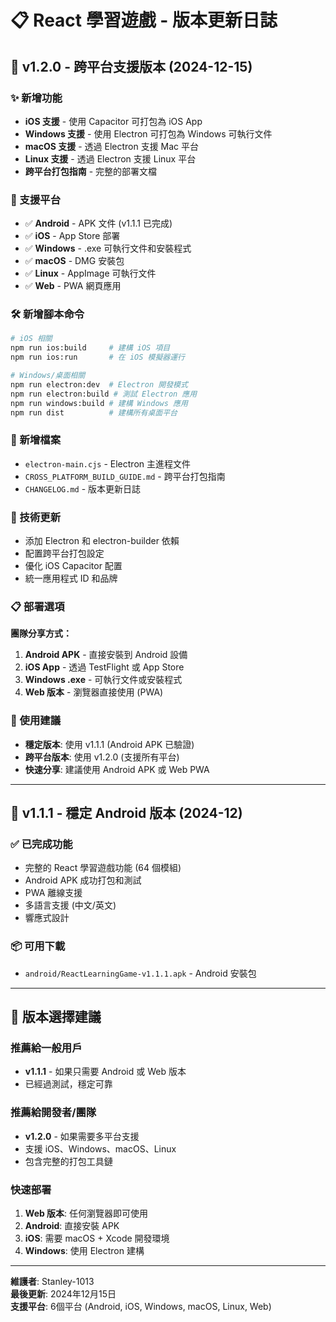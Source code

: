 # 📋 React 學習遊戲 - 版本更新日誌

## 🚀 v1.2.0 - 跨平台支援版本 (2024-12-15)

### ✨ 新增功能
- **iOS 支援** - 使用 Capacitor 可打包為 iOS App
- **Windows 支援** - 使用 Electron 可打包為 Windows 可執行文件
- **macOS 支援** - 透過 Electron 支援 Mac 平台
- **Linux 支援** - 透過 Electron 支援 Linux 平台
- **跨平台打包指南** - 完整的部署文檔

### 📱 支援平台
- ✅ **Android** - APK 文件 (v1.1.1 已完成)
- ✅ **iOS** - App Store 部署
- ✅ **Windows** - .exe 可執行文件和安裝程式
- ✅ **macOS** - DMG 安裝包
- ✅ **Linux** - AppImage 可執行文件
- ✅ **Web** - PWA 網頁應用

### 🛠️ 新增腳本命令
```bash
# iOS 相關
npm run ios:build     # 建構 iOS 項目
npm run ios:run       # 在 iOS 模擬器運行

# Windows/桌面相關
npm run electron:dev  # Electron 開發模式
npm run electron:build # 測試 Electron 應用
npm run windows:build # 建構 Windows 應用
npm run dist          # 建構所有桌面平台
```

### 📂 新增檔案
- `electron-main.cjs` - Electron 主進程文件
- `CROSS_PLATFORM_BUILD_GUIDE.md` - 跨平台打包指南
- `CHANGELOG.md` - 版本更新日誌

### 🔧 技術更新
- 添加 Electron 和 electron-builder 依賴
- 配置跨平台打包設定
- 優化 iOS Capacitor 配置
- 統一應用程式 ID 和品牌

### 📋 部署選項

**團隊分享方式：**
1. **Android APK** - 直接安裝到 Android 設備
2. **iOS App** - 透過 TestFlight 或 App Store
3. **Windows .exe** - 可執行文件或安裝程式
4. **Web 版本** - 瀏覽器直接使用 (PWA)

### 🎯 使用建議
- **穩定版本**: 使用 v1.1.1 (Android APK 已驗證)
- **跨平台版本**: 使用 v1.2.0 (支援所有平台)
- **快速分享**: 建議使用 Android APK 或 Web PWA

---

## 📱 v1.1.1 - 穩定 Android 版本 (2024-12)

### ✅ 已完成功能
- 完整的 React 學習遊戲功能 (64 個模組)
- Android APK 成功打包和測試
- PWA 離線支援
- 多語言支援 (中文/英文)
- 響應式設計

### 📦 可用下載
- `android/ReactLearningGame-v1.1.1.apk` - Android 安裝包

---

## 🎯 版本選擇建議

### 推薦給一般用戶
- **v1.1.1** - 如果只需要 Android 或 Web 版本
- 已經過測試，穩定可靠

### 推薦給開發者/團隊
- **v1.2.0** - 如果需要多平台支援
- 支援 iOS、Windows、macOS、Linux
- 包含完整的打包工具鏈

### 快速部署
1. **Web 版本**: 任何瀏覽器即可使用
2. **Android**: 直接安裝 APK
3. **iOS**: 需要 macOS + Xcode 開發環境
4. **Windows**: 使用 Electron 建構

---

**維護者**: Stanley-1013  
**最後更新**: 2024年12月15日  
**支援平台**: 6個平台 (Android, iOS, Windows, macOS, Linux, Web)